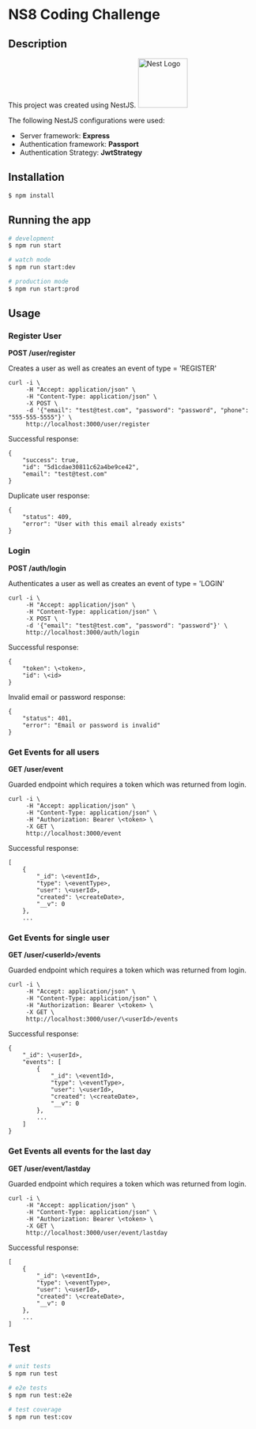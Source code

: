 # NS8 Coding Challenge

## Description
This project was created using NestJS. <a href="http://nestjs.com/" target="blank"><img src="https://nestjs.com/img/logo_text.svg" width="100" alt="Nest Logo" /></a>

The following NestJS configurations were used:

+ Server framework: **Express**
+ Authentication framework: **Passport**
+ Authentication Strategy: **JwtStrategy**

## Installation

```bash
$ npm install
```

## Running the app

```bash
# development
$ npm run start

# watch mode
$ npm run start:dev

# production mode
$ npm run start:prod
```

## Usage
### Register User
**POST /user/register**

Creates a user as well as creates an event of type = 'REGISTER'

```
curl -i \
     -H "Accept: application/json" \
     -H "Content-Type: application/json" \
     -X POST \
     -d '{"email": "test@test.com", "password": "password", "phone": "555-555-5555"}' \
     http://localhost:3000/user/register
```
Successful response:
```
{
    "success": true,
    "id": "5d1cdae30811c62a4be9ce42",
    "email": "test@test.com"
}
```
Duplicate user response:
```
{
    "status": 409,
    "error": "User with this email already exists"
}
```

### Login
**POST /auth/login**

Authenticates a user as well as creates an event of type = 'LOGIN'
```
curl -i \
     -H "Accept: application/json" \
     -H "Content-Type: application/json" \
     -X POST \
     -d '{"email": "test@test.com", "password": "password"}' \
     http://localhost:3000/auth/login
```
Successful response:
```
{
    "token": \<token>,
    "id": \<id>
}
```
Invalid email or password response:
```
{
    "status": 401,
    "error": "Email or password is invalid"
}
```

### Get Events for all users
**GET /user/event**

Guarded endpoint which requires a token which was returned from login.
```
curl -i \
     -H "Accept: application/json" \
     -H "Content-Type: application/json" \
     -H "Authorization: Bearer \<token> \
     -X GET \
     http://localhost:3000/event
```
Successful response:
```
[
    {
        "_id": \<eventId>,
        "type": \<eventType>,
        "user": \<userId>,
        "created": \<createDate>,
        "__v": 0
    },
    ...
```

### Get Events for single user
**GET /user/\<userId>/events**

Guarded endpoint which requires a token which was returned from login.
```
curl -i \
     -H "Accept: application/json" \
     -H "Content-Type: application/json" \
     -H "Authorization: Bearer \<token> \
     -X GET \
     http://localhost:3000/user/\<userId>/events
```
Successful response:
```
{
    "_id": \<userId>,
    "events": [
        {
            "_id": \<eventId>,
            "type": \<eventType>,
            "user": \<userId>,
            "created": \<createDate>,
            "__v": 0
        },
        ...
    ]
}
```

### Get Events all events for the last day
**GET /user/event/lastday**

Guarded endpoint which requires a token which was returned from login.
```
curl -i \
     -H "Accept: application/json" \
     -H "Content-Type: application/json" \
     -H "Authorization: Bearer \<token> \
     -X GET \
     http://localhost:3000/user/event/lastday
```
Successful response:
```
[
    {
        "_id": \<eventId>,
        "type": \<eventType>,
        "user": \<userId>,
        "created": \<createDate>,
        "__v": 0
    },
    ...
]
```

## Test

```bash
# unit tests
$ npm run test

# e2e tests
$ npm run test:e2e

# test coverage
$ npm run test:cov
```
